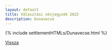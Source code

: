 ```yaml
---
layout: default
title: Választási névjegyzék 2022
description: Dunavecse
---
```


{% include settlementHTMLs/Dunavecse.html %}

[Vissza](./)